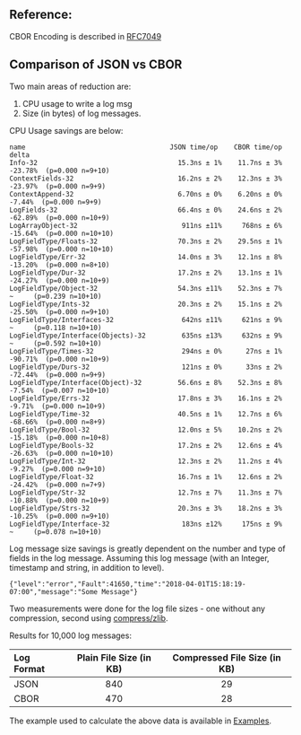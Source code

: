 ## Reference:
   CBOR Encoding is described in [RFC7049](https://tools.ietf.org/html/rfc7049)

## Comparison of JSON vs CBOR

Two main areas of reduction are:

1. CPU usage to write a log msg 
2. Size (in bytes) of log messages.


CPU Usage savings are below:
```
name                                    JSON time/op    CBOR time/op   delta
Info-32                                   15.3ns ± 1%    11.7ns ± 3%  -23.78%  (p=0.000 n=9+10)      
ContextFields-32                          16.2ns ± 2%    12.3ns ± 3%  -23.97%  (p=0.000 n=9+9)       
ContextAppend-32                          6.70ns ± 0%    6.20ns ± 0%   -7.44%  (p=0.000 n=9+9)       
LogFields-32                              66.4ns ± 0%    24.6ns ± 2%  -62.89%  (p=0.000 n=10+9)      
LogArrayObject-32                          911ns ±11%     768ns ± 6%  -15.64%  (p=0.000 n=10+10)     
LogFieldType/Floats-32                    70.3ns ± 2%    29.5ns ± 1%  -57.98%  (p=0.000 n=10+10)     
LogFieldType/Err-32                       14.0ns ± 3%    12.1ns ± 8%  -13.20%  (p=0.000 n=8+10)      
LogFieldType/Dur-32                       17.2ns ± 2%    13.1ns ± 1%  -24.27%  (p=0.000 n=10+9)      
LogFieldType/Object-32                    54.3ns ±11%    52.3ns ± 7%     ~     (p=0.239 n=10+10)     
LogFieldType/Ints-32                      20.3ns ± 2%    15.1ns ± 2%  -25.50%  (p=0.000 n=9+10)      
LogFieldType/Interfaces-32                 642ns ±11%     621ns ± 9%     ~     (p=0.118 n=10+10)     
LogFieldType/Interface(Objects)-32         635ns ±13%     632ns ± 9%     ~     (p=0.592 n=10+10)     
LogFieldType/Times-32                      294ns ± 0%      27ns ± 1%  -90.71%  (p=0.000 n=10+9)      
LogFieldType/Durs-32                       121ns ± 0%      33ns ± 2%  -72.44%  (p=0.000 n=9+9)       
LogFieldType/Interface(Object)-32         56.6ns ± 8%    52.3ns ± 8%   -7.54%  (p=0.007 n=10+10)     
LogFieldType/Errs-32                      17.8ns ± 3%    16.1ns ± 2%   -9.71%  (p=0.000 n=10+9)      
LogFieldType/Time-32                      40.5ns ± 1%    12.7ns ± 6%  -68.66%  (p=0.000 n=8+9)       
LogFieldType/Bool-32                      12.0ns ± 5%    10.2ns ± 2%  -15.18%  (p=0.000 n=10+8)      
LogFieldType/Bools-32                     17.2ns ± 2%    12.6ns ± 4%  -26.63%  (p=0.000 n=10+10)     
LogFieldType/Int-32                       12.3ns ± 2%    11.2ns ± 4%   -9.27%  (p=0.000 n=9+10)      
LogFieldType/Float-32                     16.7ns ± 1%    12.6ns ± 2%  -24.42%  (p=0.000 n=7+9)       
LogFieldType/Str-32                       12.7ns ± 7%    11.3ns ± 7%  -10.88%  (p=0.000 n=10+9)      
LogFieldType/Strs-32                      20.3ns ± 3%    18.2ns ± 3%  -10.25%  (p=0.000 n=9+10)      
LogFieldType/Interface-32                  183ns ±12%     175ns ± 9%     ~     (p=0.078 n=10+10)     
```

Log message size savings is greatly dependent on the number and type of fields in the log message.
Assuming this log message (with an Integer, timestamp and string, in addition to level).

`{"level":"error","Fault":41650,"time":"2018-04-01T15:18:19-07:00","message":"Some Message"}`

Two measurements were done for the log file sizes - one without any compression, second
using [compress/zlib](https://golang.org/pkg/compress/zlib/). 

Results for 10,000 log messages:

| Log Format |  Plain File Size (in KB) | Compressed File Size (in KB) |
| :--- | :---: | :---: |
| JSON | 840 | 29 |
| CBOR | 470 | 28 |

The example used to calculate the above data is available in [Examples](examples).
